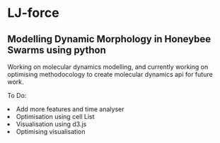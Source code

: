 # LJ-force

<h2> Modelling Dynamic Morphology in Honeybee Swarms using python </h2>

<p> Working on molecular dynamics modelling, and currently working on optimising methodocology to create molecular dynamics api for future work. </p>

To Do:
<li>Add more features and time analyser</li>
<li>Optimisation using cell List </li>
<li>Visualisation using d3.js </li>
<li>Optimising visualisation </li>
